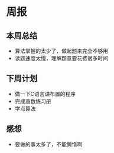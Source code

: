 # 周报

## 本周总结
- 算法掌握的太少了，做起题来完全不够用
- 读题速度太慢，理解题意要花费很多时间

## 下周计划
- 做一下C语言课布置的程序
- 完成高数练习册
- 学点算法

## 感想
- 要做的事太多了，不能懒惰啊

